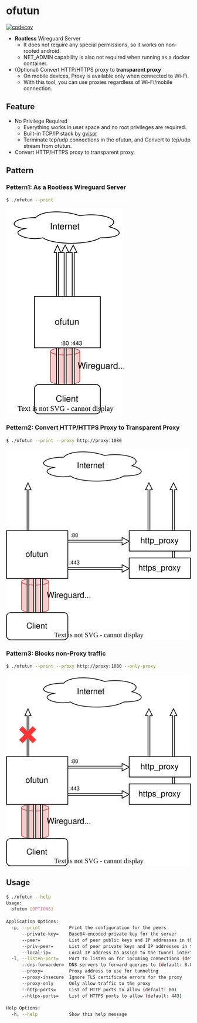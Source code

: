 # ofutun

[![codecov](https://codecov.io/gh/hrntknr/ofutun/graph/badge.svg?token=hNdnPbljmu)](https://codecov.io/gh/hrntknr/ofutun)

- **Rootless** Wireguard Server
  - It does not require any special permissions, so it works on non-rooted android.
  - NET_ADMIN capability is also not required when running as a docker container.
- (Optional) Convert HTTP/HTTPS proxy to **transparent proxy**
  - On mobile devices, Proxy is available only when connected to Wi-Fi.  
  - With this tool, you can use proxies regardless of Wi-Fi/mobile connection.

## Feature

- No Privilege Required
  - Everything works in user space and no root privileges are required.
  - Built-in TCP/IP stack by [gvisor](https://gvisor.dev/)
  - Terminate tcp/udp connections in the ofutun, and Convert to tcp/udp stream from ofutun.
- Convert HTTP/HTTPS proxy to transparent proxy.

## Pattern

### Pettern1: As a Rootless Wireguard Server

```sh
$ ./ofutun --print
```

![arch](./arch.drawio.svg)

### Pettern2: Convert HTTP/HTTPS Proxy to Transparent Proxy

```sh
$ ./ofutun --print --proxy http://proxy:1080
```

![arch](./arch-proxy.drawio.svg)

### Pattern3: Blocks non-Proxy traffic

```sh
$ ./ofutun --print --proxy http://proxy:1080 --only-proxy
```

![arch](./arch-only-proxy.drawio.svg)

## Usage

```sh
$ ./ofutun --help
Usage:
  ofutun [OPTIONS]

Application Options:
  -p, --print           Print the configuration for the peers
      --private-key=    Base64-encoded private key for the server
      --peer=           List of peer public keys and IP addresses in the format <public-key>,<ip1>,<ip2>,...
      --priv-peer=      List of peer private keys and IP addresses in the format <private-key>,<ip1>,<ip2>,...
      --local-ip=       Local IP address to assign to the tunnel interface (default: 192.168.0.1, fc00::1)
  -l, --listen-port=    Port to listen on for incoming connections (default: 51820)
      --dns-forwarder=  DNS servers to forward queries to (default: 8.8.8.8, 1.1.1.1)
      --proxy=          Proxy address to use for tunneling
      --proxy-insecure  Ignore TLS certificate errors for the proxy
      --proxy-only      Only allow traffic to the proxy
      --http-ports=     List of HTTP ports to allow (default: 80)
      --https-ports=    List of HTTPS ports to allow (default: 443)

Help Options:
  -h, --help            Show this help message
```
